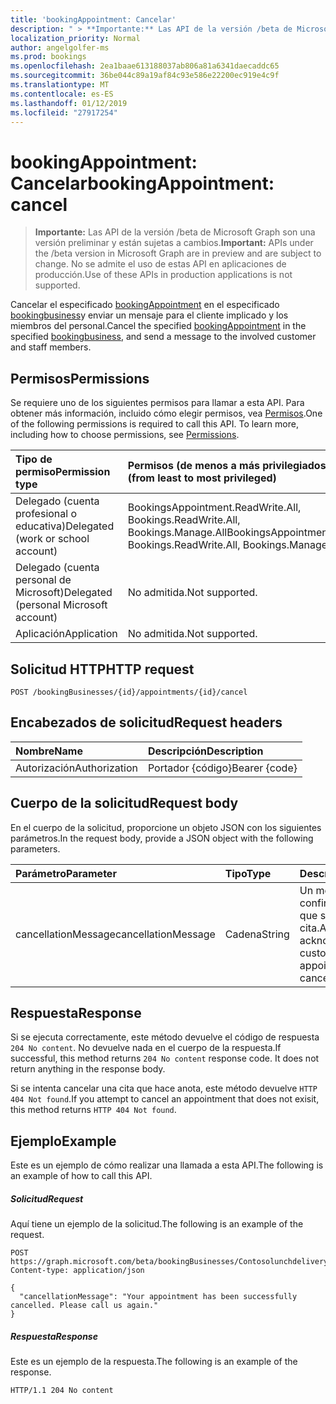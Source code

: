 ```yaml
---
title: 'bookingAppointment: Cancelar'
description: " > **Importante:** Las API de la versión /beta de Microsoft Graph son una versión preliminar y están sujetas a cambios. No se admite el uso de estas API en aplicaciones de producción."
localization_priority: Normal
author: angelgolfer-ms
ms.prod: bookings
ms.openlocfilehash: 2ea1baae613188037ab806a81a6341daecaddc65
ms.sourcegitcommit: 36be044c89a19af84c93e586e22200ec919e4c9f
ms.translationtype: MT
ms.contentlocale: es-ES
ms.lasthandoff: 01/12/2019
ms.locfileid: "27917254"
---
```

# <a name="bookingappointment-cancel"></a><span data-ttu-id="d44d6-104">bookingAppointment: Cancelar</span><span class="sxs-lookup"><span data-stu-id="d44d6-104">bookingAppointment: cancel</span></span>

 > <span data-ttu-id="d44d6-105">**Importante:** Las API de la versión /beta de Microsoft Graph son una versión preliminar y están sujetas a cambios.</span><span class="sxs-lookup"><span data-stu-id="d44d6-105">**Important:** APIs under the /beta version in Microsoft Graph are in preview and are subject to change.</span></span> <span data-ttu-id="d44d6-106">No se admite el uso de estas API en aplicaciones de producción.</span><span class="sxs-lookup"><span data-stu-id="d44d6-106">Use of these APIs in production applications is not supported.</span></span>
 
<span data-ttu-id="d44d6-107">Cancelar el especificado [bookingAppointment](../resources/bookingappointment.md) en el especificado [bookingbusiness](../resources/bookingbusiness.md)y enviar un mensaje para el cliente implicado y los miembros del personal.</span><span class="sxs-lookup"><span data-stu-id="d44d6-107">Cancel the specified [bookingAppointment](../resources/bookingappointment.md) in the specified [bookingbusiness](../resources/bookingbusiness.md), and send a message to the involved customer and staff members.</span></span>

## <a name="permissions"></a><span data-ttu-id="d44d6-108">Permisos</span><span class="sxs-lookup"><span data-stu-id="d44d6-108">Permissions</span></span>
<span data-ttu-id="d44d6-p103">Se requiere uno de los siguientes permisos para llamar a esta API. Para obtener más información, incluido cómo elegir permisos, vea [Permisos](/graph/permissions-reference).</span><span class="sxs-lookup"><span data-stu-id="d44d6-p103">One of the following permissions is required to call this API. To learn more, including how to choose permissions, see [Permissions](/graph/permissions-reference).</span></span>

|<span data-ttu-id="d44d6-111">Tipo de permiso</span><span class="sxs-lookup"><span data-stu-id="d44d6-111">Permission type</span></span>      | <span data-ttu-id="d44d6-112">Permisos (de menos a más privilegiados)</span><span class="sxs-lookup"><span data-stu-id="d44d6-112">Permissions (from least to most privileged)</span></span>              |
|:--------------------|:---------------------------------------------------------|
|<span data-ttu-id="d44d6-113">Delegado (cuenta profesional o educativa)</span><span class="sxs-lookup"><span data-stu-id="d44d6-113">Delegated (work or school account)</span></span> |  <span data-ttu-id="d44d6-114">BookingsAppointment.ReadWrite.All, Bookings.ReadWrite.All, Bookings.Manage.All</span><span class="sxs-lookup"><span data-stu-id="d44d6-114">BookingsAppointment.ReadWrite.All, Bookings.ReadWrite.All, Bookings.Manage.All</span></span>   |
|<span data-ttu-id="d44d6-115">Delegado (cuenta personal de Microsoft)</span><span class="sxs-lookup"><span data-stu-id="d44d6-115">Delegated (personal Microsoft account)</span></span> | <span data-ttu-id="d44d6-116">No admitida.</span><span class="sxs-lookup"><span data-stu-id="d44d6-116">Not supported.</span></span>   |
|<span data-ttu-id="d44d6-117">Aplicación</span><span class="sxs-lookup"><span data-stu-id="d44d6-117">Application</span></span> | <span data-ttu-id="d44d6-118">No admitida.</span><span class="sxs-lookup"><span data-stu-id="d44d6-118">Not supported.</span></span>  | 

## <a name="http-request"></a><span data-ttu-id="d44d6-119">Solicitud HTTP</span><span class="sxs-lookup"><span data-stu-id="d44d6-119">HTTP request</span></span>
<!-- { "blockType": "ignored" } -->
```http
POST /bookingBusinesses/{id}/appointments/{id}/cancel

```
## <a name="request-headers"></a><span data-ttu-id="d44d6-120">Encabezados de solicitud</span><span class="sxs-lookup"><span data-stu-id="d44d6-120">Request headers</span></span>
| <span data-ttu-id="d44d6-121">Nombre</span><span class="sxs-lookup"><span data-stu-id="d44d6-121">Name</span></span>       | <span data-ttu-id="d44d6-122">Descripción</span><span class="sxs-lookup"><span data-stu-id="d44d6-122">Description</span></span>|
|:---------------|:----------|
| <span data-ttu-id="d44d6-123">Autorización</span><span class="sxs-lookup"><span data-stu-id="d44d6-123">Authorization</span></span>  | <span data-ttu-id="d44d6-124">Portador {código}</span><span class="sxs-lookup"><span data-stu-id="d44d6-124">Bearer {code}</span></span>|

## <a name="request-body"></a><span data-ttu-id="d44d6-125">Cuerpo de la solicitud</span><span class="sxs-lookup"><span data-stu-id="d44d6-125">Request body</span></span>
<span data-ttu-id="d44d6-126">En el cuerpo de la solicitud, proporcione un objeto JSON con los siguientes parámetros.</span><span class="sxs-lookup"><span data-stu-id="d44d6-126">In the request body, provide a JSON object with the following parameters.</span></span>

| <span data-ttu-id="d44d6-127">Parámetro</span><span class="sxs-lookup"><span data-stu-id="d44d6-127">Parameter</span></span>    | <span data-ttu-id="d44d6-128">Tipo</span><span class="sxs-lookup"><span data-stu-id="d44d6-128">Type</span></span>   |<span data-ttu-id="d44d6-129">Descripción</span><span class="sxs-lookup"><span data-stu-id="d44d6-129">Description</span></span>|
|:---------------|:--------|:----------|
|<span data-ttu-id="d44d6-130">cancellationMessage</span><span class="sxs-lookup"><span data-stu-id="d44d6-130">cancellationMessage</span></span>|<span data-ttu-id="d44d6-131">Cadena</span><span class="sxs-lookup"><span data-stu-id="d44d6-131">String</span></span>|<span data-ttu-id="d44d6-132">Un mensaje para confirmar con el cliente que se ha cancelado la cita.</span><span class="sxs-lookup"><span data-stu-id="d44d6-132">A message to acknowledge with the customer that the appointment has been cancelled.</span></span>|

## <a name="response"></a><span data-ttu-id="d44d6-133">Respuesta</span><span class="sxs-lookup"><span data-stu-id="d44d6-133">Response</span></span>
<span data-ttu-id="d44d6-p104">Si se ejecuta correctamente, este método devuelve el código de respuesta `204 No content`. No devuelve nada en el cuerpo de la respuesta.</span><span class="sxs-lookup"><span data-stu-id="d44d6-p104">If successful, this method returns `204 No content` response code. It does not return anything in the response body.</span></span>

<span data-ttu-id="d44d6-136">Si se intenta cancelar una cita que hace anota, este método devuelve `HTTP 404 Not found`.</span><span class="sxs-lookup"><span data-stu-id="d44d6-136">If you attempt to cancel an appointment that does not exisit, this method returns `HTTP 404 Not found`.</span></span>

## <a name="example"></a><span data-ttu-id="d44d6-137">Ejemplo</span><span class="sxs-lookup"><span data-stu-id="d44d6-137">Example</span></span>
<span data-ttu-id="d44d6-138">Este es un ejemplo de cómo realizar una llamada a esta API.</span><span class="sxs-lookup"><span data-stu-id="d44d6-138">The following is an example of how to call this API.</span></span>
##### <a name="request"></a><span data-ttu-id="d44d6-139">Solicitud</span><span class="sxs-lookup"><span data-stu-id="d44d6-139">Request</span></span>
<span data-ttu-id="d44d6-140">Aquí tiene un ejemplo de la solicitud.</span><span class="sxs-lookup"><span data-stu-id="d44d6-140">The following is an example of the request.</span></span>
<!-- {
  "blockType": "request",
  "name": "bookingappointment_cancel"
}-->
```http
POST https://graph.microsoft.com/beta/bookingBusinesses/Contosolunchdelivery@M365B489948.onmicrosoft.com/appointments/AAMkADKoAAA=/cancel
Content-type: application/json

{
  "cancellationMessage": "Your appointment has been successfully cancelled. Please call us again."
}
```

##### <a name="response"></a><span data-ttu-id="d44d6-141">Respuesta</span><span class="sxs-lookup"><span data-stu-id="d44d6-141">Response</span></span>
<span data-ttu-id="d44d6-142">Este es un ejemplo de la respuesta.</span><span class="sxs-lookup"><span data-stu-id="d44d6-142">The following is an example of the response.</span></span> 
<!-- {
  "blockType": "response",
  "truncated": true,
  "@odata.type": "microsoft.graph.None"
} -->
```http
HTTP/1.1 204 No content
```

<!-- uuid: 8fcb5dbc-d5aa-4681-8e31-b001d5168d79
2015-10-25 14:57:30 UTC -->
<!-- {
  "type": "#page.annotation",
  "description": "bookingAppointment: cancel",
  "keywords": "",
  "section": "documentation",
  "tocPath": ""
}-->

